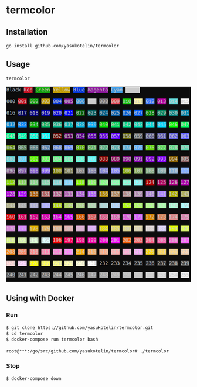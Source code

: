 # termcolor

## Installation

```bash
go install github.com/yasukotelin/termcolor
```

## Usage

```bash
termcolor
```

<img src="images/termcolor.png" />

## Using with Docker

### Run

```
$ git clone https://github.com/yasukotelin/termcolor.git
$ cd termcolor
$ docker-compose run termcolor bash

root@***:/go/src/github.com/yasukotelin/termcolor# ./termcolor
```

### Stop

```
$ docker-compose down
```
